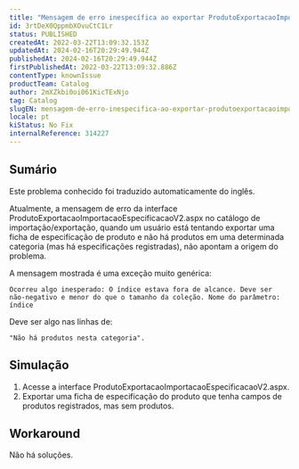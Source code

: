 ```yaml
---
title: "Mensagem de erro inespecífica ao exportar ProdutoExportacaoImportacaoEspecificacaoV2.aspx"
id: 3rtDeX0QppmbXOvuCtC1Lr
status: PUBLISHED
createdAt: 2022-03-22T13:09:32.153Z
updatedAt: 2024-02-16T20:29:49.944Z
publishedAt: 2024-02-16T20:29:49.944Z
firstPublishedAt: 2022-03-22T13:09:32.886Z
contentType: knownIssue
productTeam: Catalog
author: 2mXZkbi0oi061KicTExNjo
tag: Catalog
slugEN: mensagem-de-erro-inespecifica-ao-exportar-produtoexportacaoimportacaoespecificacaov2aspx
locale: pt
kiStatus: No Fix
internalReference: 314227
---
```


## Sumário

<div class="alert alert-info">
  <p>Este problema conhecido foi traduzido automaticamente do inglês.</p>
</div>


Atualmente, a mensagem de erro da interface ProdutoExportacaoImportacaoEspecificacaoV2.aspx no catálogo de importação/exportação, quando um usuário está tentando exportar uma ficha de especificação de produto e não há produtos em uma determinada categoria (mas há especificações registradas), não apontam a origem do problema.

A mensagem mostrada é uma exceção muito genérica:


    Ocorreu algo inesperado: O índice estava fora de alcance. Deve ser não-negativo e menor do que o tamanho da coleção. Nome do parâmetro: índice


Deve ser algo nas linhas de:

    "Não há produtos nesta categoria".





## Simulação


1) Acesse a interface ProdutoExportacaoImportacaoEspecificacaoV2.aspx.
2) Exportar uma ficha de especificação do produto que tenha campos de produtos registrados, mas sem produtos.




## Workaround


Não há soluções.

